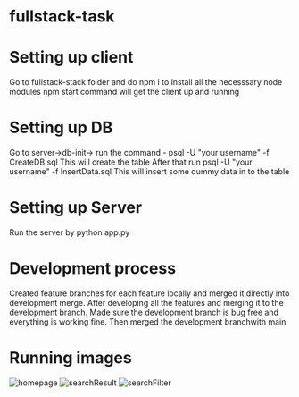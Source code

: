 # fullstack-task
# Setting up client
Go to fullstack-stack folder and do npm i to install all the necesssary node modules
npm start command will get the client up and running
# Setting up DB
Go to server->db-init-> run the command - psql -U "your username" -f CreateDB.sql
This will create the table
After that run psql -U "your username" -f InsertData.sql
This will insert  some dummy data in to the table

# Setting up Server
Run the server by python app.py

# Development process
Created feature branches for each feature locally and merged it directly into development merge.
After developing all the features and merging it to the development branch. Made sure the development branch is bug free and everything is working fine.
Then merged the development branchwith main
# Running images
![homepage](https://user-images.githubusercontent.com/25564806/117542425-39d64b80-b036-11eb-9b6a-68ca109c7d71.png)
![searchResult](https://user-images.githubusercontent.com/25564806/117542428-3b077880-b036-11eb-9af3-b168a3880f39.png)
![searchFilter](https://user-images.githubusercontent.com/25564806/117542429-3b077880-b036-11eb-88c0-2333f585e5de.png)

